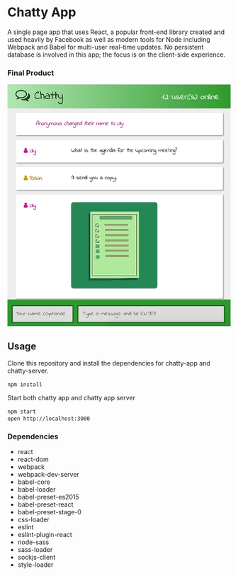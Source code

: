Chatty App
=====================

A single page app that uses React, a popular front-end library created and used heavily by Facebook as well as modern tools for Node including Webpack and Babel for multi-user real-time updates. No persistent database is involved in this app; the focus is on the client-side experience.


### Final Product

![Chatty App](https://github.com/rayhaneh/chatty-app/blob/master/screenshots/chatty-app.png?raw=true)


## Usage
Clone this repository and install the dependencies for chatty-app and chatty-server.

```
npm install
```

Start both chatty app and chatty app server

```
npm start
open http://localhost:3000
```


### Dependencies

* react
* react-dom
* webpack
* webpack-dev-server
* babel-core
* babel-loader
* babel-preset-es2015
* babel-preset-react
* babel-preset-stage-0
* css-loader
* eslint
* eslint-plugin-react
* node-sass
* sass-loader
* sockjs-client
* style-loader



